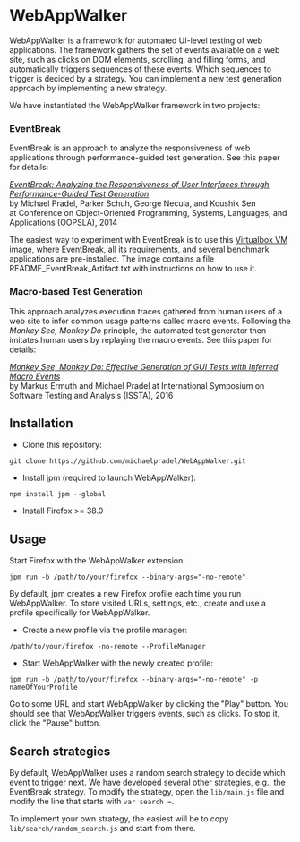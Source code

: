 WebAppWalker
============

WebAppWalker is a framework for automated UI-level testing of web applications. The framework gathers the set of events available on a web site, such as clicks on DOM elements, scrolling, and filling forms, and automatically triggers sequences of these events. Which sequences to trigger is decided by a strategy. You can implement a new test generation approach by implementing a new strategy.

We have instantiated the WebAppWalker framework in two projects:

### EventBreak

EventBreak is an approach to analyze the responsiveness of web applications through performance-guided test generation. See this paper for details:

[*EventBreak: Analyzing the Responsiveness of User Interfaces through Performance-Guided Test Generation*](http://mp.binaervarianz.de/oopsla2014.pdf)  
by Michael Pradel, Parker Schuh, George Necula, and Koushik Sen  
at Conference on Object-Oriented Programming, Systems, Languages, and Applications (OOPSLA), 2014

The easiest way to experiment with EventBreak is to use this [Virtualbox VM image](http://www.eecs.berkeley.edu/~pradel/EventBreak_OOPSLA_Artifact2.tar.gz), where EventBreak, all its requirements, and several benchmark applications are pre-installed. The image contains a file README_EventBreak_Artifact.txt with instructions on how to use it.

### Macro-based Test Generation

This approach analyzes execution traces gathered from human users of a web site to infer common usage patterns called macro events. Following the *Monkey See, Monkey Do* principle, the automated test generator then imitates human users by replaying the macro events. See this paper for details:

[*Monkey See, Monkey Do: Effective Generation of GUI Tests with Inferred Macro Events*](http://mp.binaervarianz.de/issta2016-macros.pdf)  
by Markus Ermuth and Michael Pradel
at International Symposium on Software Testing and Analysis (ISSTA), 2016



## Installation

 * Clone this repository:
```
git clone https://github.com/michaelpradel/WebAppWalker.git
```

 * Install jpm (required to launch WebAppWalker):
```
npm install jpm --global
```

 * Install Firefox >= 38.0


## Usage

Start Firefox with the WebAppWalker extension:
```
jpm run -b /path/to/your/firefox --binary-args="-no-remote"
```

By default, jpm creates a new Firefox profile each time you run WebAppWalker. To store visited URLs, settings, etc., create and use a profile specifically for WebAppWalker.
 * Create a new profile via the profile manager:
```
/path/to/your/firefox -no-remote --ProfileManager
```
 * Start WebAppWalker with the newly created profile:
```
jpm run -b /path/to/your/firefox --binary-args="-no-remote" -p nameOfYourProfile
```

Go to some URL and start WebAppWalker by clicking the "Play" button. You should see that WebAppWalker triggers events, such as clicks. To stop it, click the "Pause" button.


## Search strategies

By default, WebAppWalker uses a random search strategy to decide which event to trigger next. We have developed several other strategies, e.g., the EventBreak strategy. To modify the strategy, open the ```lib/main.js``` file and modify the line that starts with ```var search =```. 

To implement your own strategy, the easiest will be to copy ```lib/search/random_search.js``` and start from there.

